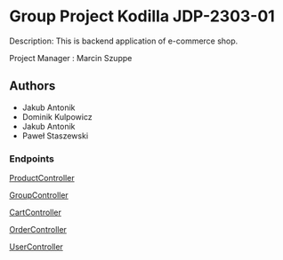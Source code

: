 # Group Project Kodilla JDP-2303-01

Description: This is backend application of e-commerce shop.

Project Manager : Marcin Szuppe

## Authors
- Jakub Antonik
- Dominik Kulpowicz
- Jakub Antonik
- Paweł Staszewski

### Endpoints
[ProductController](docs/ProductController.md)

[GroupController](docs/GroupController.md)

[CartController](docs/CartController.md)

[OrderController](docs/OrderController.md)

[UserController](docs/UserController.md)
